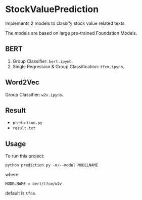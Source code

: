 # StockValuePrediction

Implements 2 models to classify stock value related texts.

The models are based on large pre-trained Foundation Models.

## BERT

1. Group Classifier: `bert.ipynb`.
2. Single Regression & Group Classification: `tfcm.ipynb`.

## Word2Vec

Group Classifier: `w2v.ipynb`.

## Result

- `prediction.py`
- `result.txt`

## Usage

To run this project:

```
python prediction.py -m/--model MODELNAME
```

where

```
MODELNAME = bert/tfcm/w2v
```

default is `tfcm`.

